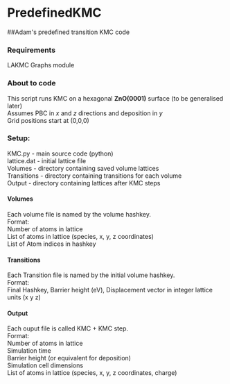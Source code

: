 # PredefinedKMC
##Adam's predefined transition KMC code

### Requirements
LAKMC Graphs module

### About to code
This script runs KMC on a hexagonal <b>ZnO(0001)</b> surface (to be generalised later) <br>
Assumes PBC in <i>x</i> and <i>z</i> directions and deposition in <i>y</i> <br>
Grid positions start at (0,0,0) <br> 


### Setup:
KMC.py            - main source code (python)<br>
lattice.dat      - initial lattice file<br>
Volumes           - directory containing saved volume lattices<br>
Transitions       - directory containing transitions for each volume<br>
Output            - directory containing lattices after KMC steps<br>

#### Volumes
Each volume file is named by the volume hashkey. <br>
Format:<br>
Number of atoms in lattice<br>
List of atoms in lattice (species, x, y, z coordinates)<br>
List of Atom indices in hashkey<br>

#### Transitions
Each Transition file is named by the initial volume hashkey. <br>
Format:<br>
Final Hashkey, Barrier height (eV), Displacement vector in integer lattice units (x y z)<br>

#### Output
Each ouput file is called KMC + KMC step.<br>
Format:<br>
Number of atoms in lattice<br>
Simulation time<br>
Barrier height (or equivalent for deposition)<br>
Simulation cell dimensions<br>
List of atoms in lattice (species, x, y, z coordinates, charge)<br>
